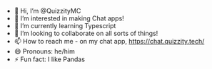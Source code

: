 - 👋 Hi, I’m @QuizzityMC
- 👀 I’m interested in making Chat apps!
- 🌱 I’m currently learning Typescript
- 💞️ I’m looking to collaborate on all sorts of things!
- 📫 How to reach me - on my chat app, https://chat.quizzity.tech/
- 😄 Pronouns: he/him
- ⚡ Fun fact: I like Pandas

<!---
QuizzityMC/QuizzityMC is a ✨ special ✨ repository because its `README.md` (this file) appears on your GitHub profile.
You can click the Preview link to take a look at your changes.
--->
